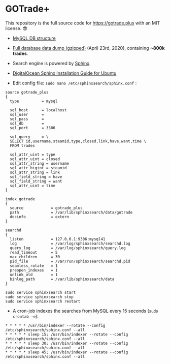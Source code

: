 # GOTrade+

This repository is the full source code for https://gotrade.plus with an MIT license. 😎

- [MySQL DB structure](https://gist.github.com/Voyager451/246d7ad4d2edf28daf5ad06e29dec6be)

- [Full database data dump (gzipped)](https://drive.google.com/file/d/11BrHzp1BoQ_jqSpudmO8ZO2wrtqphAFu/view?usp=sharing) (April 23rd, 2020), containing **~800k trades**.

- Search engine is powered by  [Sphinx](http://sphinxsearch.com).
- [DigitalOcean Sphinx Installation Guide for Ubuntu](https://www.digitalocean.com/community/tutorials/how-to-install-and-configure-sphinx-on-ubuntu-16-04)

- Edit config file: `sudo nano /etc/sphinxsearch/sphinx.conf` :

```
source gotrade_plus
{
  type          = mysql

  sql_host      = localhost
  sql_user      = 
  sql_pass      = 
  sql_db        = 
  sql_port      = 3306

  sql_query     = \
  SELECT id,username,steamid,type,closed,link,have,want,time \
  FROM trades

  sql_attr_uint = type
  sql_attr_uint = closed
  sql_attr_string = username
  sql_attr_bigint = steamid
  sql_attr_string = link
  sql_field_string = have
  sql_field_string = want
  sql_attr_uint = time
}

index gotrade
{
  source            = gotrade_plus
  path              = /var/lib/sphinxsearch/data/gotrade
  docinfo           = extern
}

searchd
{
  listen            = 127.0.0.1:9306:mysql41
  log               = /var/log/sphinxsearch/searchd.log
  query_log         = /var/log/sphinxsearch/query.log
  read_timeout      = 5
  max_children      = 30
  pid_file          = /var/run/sphinxsearch/searchd.pid
  seamless_rotate   = 1
  preopen_indexes   = 1
  unlink_old        = 1
  binlog_path       = /var/lib/sphinxsearch/data
}
```

```
sudo service sphinxsearch start
sudo service sphinxsearch stop
sudo service sphinxsearch restart
```

- A cron-job indexes the searches from MySQL every 15 seconds (`sudo crontab -e`):
```
* * * * * /usr/bin/indexer --rotate --config /etc/sphinxsearch/sphinx.conf --all
* * * * * sleep 15; /usr/bin/indexer --rotate --config /etc/sphinxsearch/sphinx.conf --all
* * * * * sleep 30; /usr/bin/indexer --rotate --config /etc/sphinxsearch/sphinx.conf --all
* * * * * sleep 45; /usr/bin/indexer --rotate --config /etc/sphinxsearch/sphinx.conf --all
```
